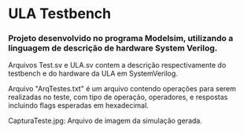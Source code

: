 # ULA Testbench

### Projeto desenvolvido no programa Modelsim, utilizando a linguagem de descrição de hardware System Verilog.

Arquivos Test.sv e ULA.sv contem a descrição respectivamente do testbench e do hardware da ULA em SystemVerilog.

Arquivo "ArqTestes.txt" é um arquivo contendo operações para serem realizadas no teste, com tipo de operação, operadores, e respostas incluindo flags esperadas em hexadecimal.

CapturaTeste.jpg: Arquivo de imagem da simulação gerada.
